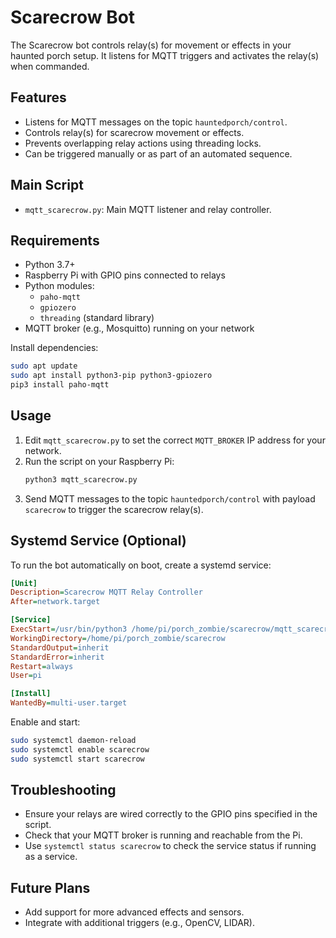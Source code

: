 # Scarecrow Bot

The Scarecrow bot controls relay(s) for movement or effects in your haunted porch setup. It listens for MQTT triggers and activates the relay(s) when commanded.

## Features
- Listens for MQTT messages on the topic `hauntedporch/control`.
- Controls relay(s) for scarecrow movement or effects.
- Prevents overlapping relay actions using threading locks.
- Can be triggered manually or as part of an automated sequence.

## Main Script
- `mqtt_scarecrow.py`: Main MQTT listener and relay controller.

## Requirements
- Python 3.7+
- Raspberry Pi with GPIO pins connected to relays
- Python modules:
  - `paho-mqtt`
  - `gpiozero`
  - `threading` (standard library)
- MQTT broker (e.g., Mosquitto) running on your network

Install dependencies:
```bash
sudo apt update
sudo apt install python3-pip python3-gpiozero
pip3 install paho-mqtt
```

## Usage
1. Edit `mqtt_scarecrow.py` to set the correct `MQTT_BROKER` IP address for your network.
2. Run the script on your Raspberry Pi:
   ```bash
   python3 mqtt_scarecrow.py
   ```
3. Send MQTT messages to the topic `hauntedporch/control` with payload `scarecrow` to trigger the scarecrow relay(s).

## Systemd Service (Optional)
To run the bot automatically on boot, create a systemd service:
```ini
[Unit]
Description=Scarecrow MQTT Relay Controller
After=network.target

[Service]
ExecStart=/usr/bin/python3 /home/pi/porch_zombie/scarecrow/mqtt_scarecrow.py
WorkingDirectory=/home/pi/porch_zombie/scarecrow
StandardOutput=inherit
StandardError=inherit
Restart=always
User=pi

[Install]
WantedBy=multi-user.target
```
Enable and start:
```bash
sudo systemctl daemon-reload
sudo systemctl enable scarecrow
sudo systemctl start scarecrow
```

## Troubleshooting
- Ensure your relays are wired correctly to the GPIO pins specified in the script.
- Check that your MQTT broker is running and reachable from the Pi.
- Use `systemctl status scarecrow` to check the service status if running as a service.

## Future Plans
- Add support for more advanced effects and sensors.
- Integrate with additional triggers (e.g., OpenCV, LIDAR).
